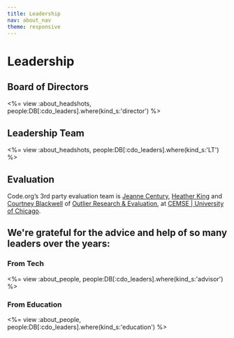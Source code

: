 ```yaml
---
title: Leadership
nav: about_nav
theme: responsive
---
```


# Leadership

## Board of Directors

<%= view :about_headshots, people:DB[:cdo_leaders].where(kind_s:'director') %>

## Leadership Team

<%= view :about_headshots, people:DB[:cdo_leaders].where(kind_s:'LT') %>

## Evaluation
Code.org’s 3rd party evaluation team is [Jeanne Century](http://outlier.uchicago.edu/outlier/team/?data-target-rollout-thumb-id=jeanne), [Heather King](http://outlier.uchicago.edu/outlier/team/?data-target-rollout-thumb-id=heather) and [Courtney Blackwell](http://cemse.uchicago.edu/staff/courtney-blackwell/) of [Outlier Research & Evaluation](http://outlier.uchicago.edu/), at [CEMSE | University of Chicago](http://cemse.uchicago.edu/).

## We're grateful for the advice and help of so many leaders over the years:

### From Tech

<%= view :about_people, people:DB[:cdo_leaders].where(kind_s:'advisor') %>

### From Education

<%= view :about_people, people:DB[:cdo_leaders].where(kind_s:'education') %>
